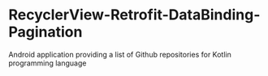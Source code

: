 # RecyclerView-Retrofit-DataBinding-Pagination
Android application providing a list of Github repositories for Kotlin programming language
